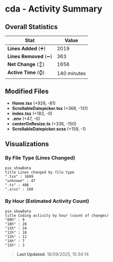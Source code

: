 # cda - Activity Summary 

## Overall Statistics

| Stat                   | Value                                                             |
| ---------------------- | ----------------------------------------------------------------- |
| **Lines Added** (➕)   | 2019                                          |
| **Lines Removed** (➖) | 363                                        |
| **Net Change** (↕)    | 1656                |
| **Active Time** (⌚)   | 140 minutes |


## Modified Files
- **Home.tsx** (+926, -81)
- **ScrollableDatepicker.tsx** (+368, -131)
- **index.tsx** (+183, -0)
- **.env** (+47, -0)
- **centerOnResize.ts** (+336, -150)
- **ScrollableDatepicker.scss** (+159, -1)

## Visualizations

### By File Type (Lines Changed)

```mermaid
pie showData
title Lines changed by file type
".tsx" : 1689
"unknown" : 47
".ts" : 486
".scss" : 160
```

### By Hour (Estimated Activity Count)

```mermaid
pie showData
title Coding activity by hour (count of changes)
"09h" : 9
"10h" : 28
"11h" : 24
"12h" : 18
"13h" : 11
"14h" : 7
"15h" : 3
```


> **Last Updated:** 18/09/2025, 15:34:14